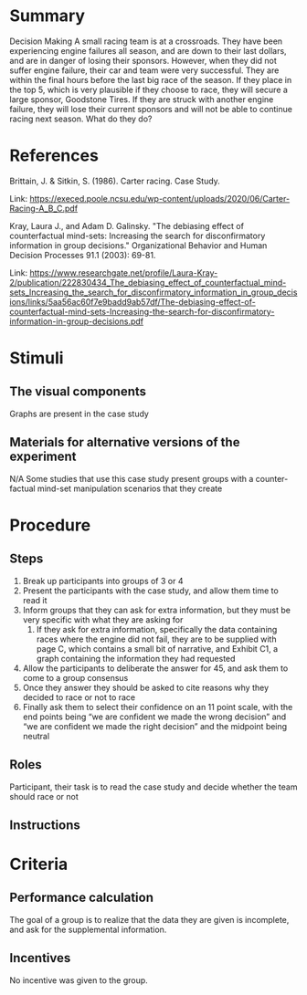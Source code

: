 # Summary
Decision Making
A small racing team is at a crossroads.  They have been experiencing engine failures all season, and are down to their last dollars, and are in danger of losing their sponsors.  However, when they did not suffer engine failure, their car and team were very successful.  They are within the final hours before the last big race of the season.  If they place in the top 5, which is very plausible if they choose to race, they will secure a large sponsor, Goodstone Tires.  If they are struck with another engine failure, they will lose their current sponsors and will not be able to continue racing next season.  What do they do?

# References
Brittain, J. & Sitkin, S. (1986). Carter racing. Case Study.

Link: https://execed.poole.ncsu.edu/wp-content/uploads/2020/06/Carter-Racing-A_B_C.pdf

Kray, Laura J., and Adam D. Galinsky. "The debiasing effect of counterfactual mind-sets: Increasing the search for disconfirmatory information in group decisions." Organizational Behavior and Human Decision Processes 91.1 (2003): 69-81.

Link: https://www.researchgate.net/profile/Laura-Kray-2/publication/222830434_The_debiasing_effect_of_counterfactual_mind-sets_Increasing_the_search_for_disconfirmatory_information_in_group_decisions/links/5aa56ac60f7e9badd9ab57df/The-debiasing-effect-of-counterfactual-mind-sets-Increasing-the-search-for-disconfirmatory-information-in-group-decisions.pdf

# Stimuli
## The visual components
Graphs are present in the case study

## Materials for alternative versions of the experiment 
N/A
Some studies that use this case study present groups with a counter-factual mind-set manipulation scenarios that they create

# Procedure
## Steps
1. Break up participants into groups of 3 or 4
2. Present the participants with the case study, and allow them time to read it
3. Inform groups that they can ask for extra information, but they must be very specific with what they are asking for
    1. If they ask for extra information, specifically the data containing races where the engine did not fail, they are to be supplied with page C, which contains a small bit of narrative, and Exhibit C1, a graph containing the information they had requested
4. Allow the participants to deliberate the answer for 45, and ask them to come to a group consensus
5. Once they answer they should be asked to cite reasons why they decided to race or not to race
6. Finally ask them to select their confidence on an 11 point scale, with the end points being “we are confident we made the wrong decision” and “we are confident we made the right decision” and the midpoint being neutral


## Roles 
Participant, their task is to read the case study and decide whether the team should race or not

## Instructions

# Criteria
## Performance calculation
The goal of a group is to realize that the data they are given is incomplete, and ask for the supplemental information.

## Incentives
No incentive was given to the group.
